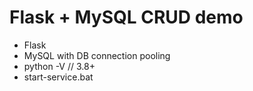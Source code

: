 # Flask + MySQL CRUD demo

* Flask
* MySQL with DB connection pooling
* python -V // 3.8+
* start-service.bat
